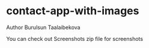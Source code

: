 # contact-app-with-images


Author Burulsun Taalaibekova

You can check out Screenshots zip file for screenshots
